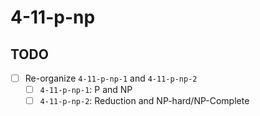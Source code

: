 # 4-11-p-np

## TODO
- [ ] Re-organize `4-11-p-np-1` and `4-11-p-np-2`
  - [ ] `4-11-p-np-1`: P and NP
  - [ ] `4-11-p-np-2`: Reduction and NP-hard/NP-Complete
